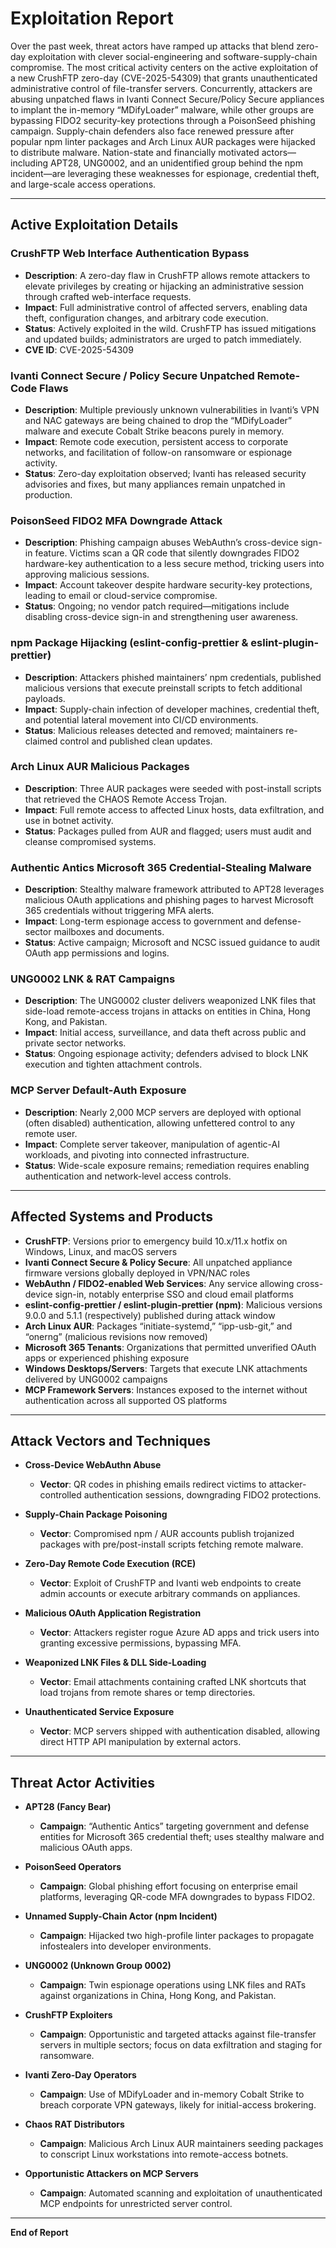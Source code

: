 # Exploitation Report

Over the past week, threat actors have ramped up attacks that blend zero-day exploitation with clever social-engineering and software-supply-chain compromise. The most critical activity centers on the active exploitation of a new CrushFTP zero-day (CVE-2025-54309) that grants unauthenticated administrative control of file-transfer servers. Concurrently, attackers are abusing unpatched flaws in Ivanti Connect Secure/Policy Secure appliances to implant the in-memory “MDifyLoader” malware, while other groups are bypassing FIDO2 security-key protections through a PoisonSeed phishing campaign. Supply-chain defenders also face renewed pressure after popular npm linter packages and Arch Linux AUR packages were hijacked to distribute malware. Nation-state and financially motivated actors—including APT28, UNG0002, and an unidentified group behind the npm incident—are leveraging these weaknesses for espionage, credential theft, and large-scale access operations.

---

## Active Exploitation Details

### CrushFTP Web Interface Authentication Bypass
- **Description**: A zero-day flaw in CrushFTP allows remote attackers to elevate privileges by creating or hijacking an administrative session through crafted web-interface requests.  
- **Impact**: Full administrative control of affected servers, enabling data theft, configuration changes, and arbitrary code execution.  
- **Status**: Actively exploited in the wild. CrushFTP has issued mitigations and updated builds; administrators are urged to patch immediately.  
- **CVE ID**: CVE-2025-54309  

### Ivanti Connect Secure / Policy Secure Unpatched Remote-Code Flaws
- **Description**: Multiple previously unknown vulnerabilities in Ivanti’s VPN and NAC gateways are being chained to drop the “MDifyLoader” malware and execute Cobalt Strike beacons purely in memory.  
- **Impact**: Remote code execution, persistent access to corporate networks, and facilitation of follow-on ransomware or espionage activity.  
- **Status**: Zero-day exploitation observed; Ivanti has released security advisories and fixes, but many appliances remain unpatched in production.  

### PoisonSeed FIDO2 MFA Downgrade Attack
- **Description**: Phishing campaign abuses WebAuthn’s cross-device sign-in feature. Victims scan a QR code that silently downgrades FIDO2 hardware-key authentication to a less secure method, tricking users into approving malicious sessions.  
- **Impact**: Account takeover despite hardware security-key protections, leading to email or cloud-service compromise.  
- **Status**: Ongoing; no vendor patch required—mitigations include disabling cross-device sign-in and strengthening user awareness.  

### npm Package Hijacking (eslint-config-prettier & eslint-plugin-prettier)
- **Description**: Attackers phished maintainers’ npm credentials, published malicious versions that execute preinstall scripts to fetch additional payloads.  
- **Impact**: Supply-chain infection of developer machines, credential theft, and potential lateral movement into CI/CD environments.  
- **Status**: Malicious releases detected and removed; maintainers re-claimed control and published clean updates.  

### Arch Linux AUR Malicious Packages
- **Description**: Three AUR packages were seeded with post-install scripts that retrieved the CHAOS Remote Access Trojan.  
- **Impact**: Full remote access to affected Linux hosts, data exfiltration, and use in botnet activity.  
- **Status**: Packages pulled from AUR and flagged; users must audit and cleanse compromised systems.  

### Authentic Antics Microsoft 365 Credential-Stealing Malware
- **Description**: Stealthy malware framework attributed to APT28 leverages malicious OAuth applications and phishing pages to harvest Microsoft 365 credentials without triggering MFA alerts.  
- **Impact**: Long-term espionage access to government and defense-sector mailboxes and documents.  
- **Status**: Active campaign; Microsoft and NCSC issued guidance to audit OAuth app permissions and logins.  

### UNG0002 LNK & RAT Campaigns
- **Description**: The UNG0002 cluster delivers weaponized LNK files that side-load remote-access trojans in attacks on entities in China, Hong Kong, and Pakistan.  
- **Impact**: Initial access, surveillance, and data theft across public and private sector networks.  
- **Status**: Ongoing espionage activity; defenders advised to block LNK execution and tighten attachment controls.  

### MCP Server Default-Auth Exposure
- **Description**: Nearly 2,000 MCP servers are deployed with optional (often disabled) authentication, allowing unfettered control to any remote user.  
- **Impact**: Complete server takeover, manipulation of agentic-AI workloads, and pivoting into connected infrastructure.  
- **Status**: Wide-scale exposure remains; remediation requires enabling authentication and network-level access controls.  

---

## Affected Systems and Products

- **CrushFTP**: Versions prior to emergency build 10.x/11.x hotfix on Windows, Linux, and macOS servers  
- **Ivanti Connect Secure & Policy Secure**: All unpatched appliance firmware versions globally deployed in VPN/NAC roles  
- **WebAuthn / FIDO2-enabled Web Services**: Any service allowing cross-device sign-in, notably enterprise SSO and cloud email platforms  
- **eslint-config-prettier / eslint-plugin-prettier (npm)**: Malicious versions 9.0.0 and 5.1.1 (respectively) published during attack window  
- **Arch Linux AUR**: Packages “initiate-systemd,” “ipp-usb-git,” and “onerng” (malicious revisions now removed)  
- **Microsoft 365 Tenants**: Organizations that permitted unverified OAuth apps or experienced phishing exposure  
- **Windows Desktops/Servers**: Targets that execute LNK attachments delivered by UNG0002 campaigns  
- **MCP Framework Servers**: Instances exposed to the internet without authentication across all supported OS platforms  

---

## Attack Vectors and Techniques

- **Cross-Device WebAuthn Abuse**  
  - **Vector**: QR codes in phishing emails redirect victims to attacker-controlled authentication sessions, downgrading FIDO2 protections.  

- **Supply-Chain Package Poisoning**  
  - **Vector**: Compromised npm / AUR accounts publish trojanized packages with pre/post-install scripts fetching remote malware.  

- **Zero-Day Remote Code Execution (RCE)**  
  - **Vector**: Exploit of CrushFTP and Ivanti web endpoints to create admin accounts or execute arbitrary commands on appliances.  

- **Malicious OAuth Application Registration**  
  - **Vector**: Attackers register rogue Azure AD apps and trick users into granting excessive permissions, bypassing MFA.  

- **Weaponized LNK Files & DLL Side-Loading**  
  - **Vector**: Email attachments containing crafted LNK shortcuts that load trojans from remote shares or temp directories.  

- **Unauthenticated Service Exposure**  
  - **Vector**: MCP servers shipped with authentication disabled, allowing direct HTTP API manipulation by external actors.  

---

## Threat Actor Activities

- **APT28 (Fancy Bear)**  
  - **Campaign**: “Authentic Antics” targeting government and defense entities for Microsoft 365 credential theft; uses stealthy malware and malicious OAuth apps.  

- **PoisonSeed Operators**  
  - **Campaign**: Global phishing effort focusing on enterprise email platforms, leveraging QR-code MFA downgrades to bypass FIDO2.  

- **Unnamed Supply-Chain Actor (npm Incident)**  
  - **Campaign**: Hijacked two high-profile linter packages to propagate infostealers into developer environments.  

- **UNG0002 (Unknown Group 0002)**  
  - **Campaign**: Twin espionage operations using LNK files and RATs against organizations in China, Hong Kong, and Pakistan.  

- **CrushFTP Exploiters**  
  - **Campaign**: Opportunistic and targeted attacks against file-transfer servers in multiple sectors; focus on data exfiltration and staging for ransomware.  

- **Ivanti Zero-Day Operators**  
  - **Campaign**: Use of MDifyLoader and in-memory Cobalt Strike to breach corporate VPN gateways, likely for initial-access brokering.  

- **Chaos RAT Distributors**  
  - **Campaign**: Malicious Arch Linux AUR maintainers seeding packages to conscript Linux workstations into remote-access botnets.  

- **Opportunistic Attackers on MCP Servers**  
  - **Campaign**: Automated scanning and exploitation of unauthenticated MCP endpoints for unrestricted server control.  

---

**End of Report**